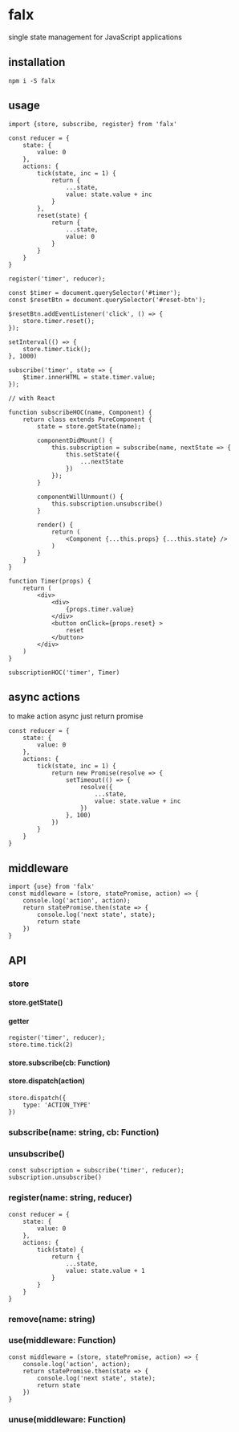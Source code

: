 # falx
single state management for JavaScript applications

## installation
````
npm i -S falx
````

## usage
````es6
import {store, subscribe, register} from 'falx'

const reducer = {
    state: {
        value: 0
    },
    actions: {
        tick(state, inc = 1) {
            return {
                ...state,
                value: state.value + inc
            }
        },
        reset(state) {
            return {
                ...state,
                value: 0
            }
        }
    }
}

register('timer', reducer);

const $timer = document.querySelector('#timer');
const $resetBtn = document.querySelector('#reset-btn');

$resetBtn.addEventListener('click', () => {
    store.timer.reset();
});

setInterval(() => {
    store.timer.tick();
}, 1000)

subscribe('timer', state => {
    $timer.innerHTML = state.timer.value;
});

// with React

function subscribeHOC(name, Component) {
    return class extends PureComponent {
        state = store.getState(name);

        componentDidMount() {
            this.subscription = subscribe(name, nextState => {
                this.setState({
                    ...nextState
                })
            });
        }

        componentWillUnmount() {
            this.subscription.unsubscribe()
        }

        render() {
            return (
                <Component {...this.props} {...this.state} />
            )
        }
    }
}

function Timer(props) {
    return (
        <div>
            <div>
                {props.timer.value}
            </div>
            <button onClick={props.reset} >
                reset
            </button>
        </div>
    )
}

subscriptionHOC('timer', Timer)

````

## async actions
to make action async just return promise
````es6
const reducer = {
    state: {
        value: 0
    },
    actions: {
        tick(state, inc = 1) {
            return new Promise(resolve => {
                setTimeout(() => {
                    resolve({
                        ...state,
                        value: state.value + inc
                    })
                }, 100)
            })
        }
    }
}
````

## middleware
````es6
import {use} from 'falx'
const middleware = (store, statePromise, action) => {
    console.log('action', action);
    return statePromise.then(state => {
        console.log('next state', state);
        return state
    })
}
````

## API

### store
#### store.getState()
#### getter
````es6
register('timer', reducer);
store.time.tick(2)
````
#### store.subscribe(cb: Function)
#### store.dispatch(action)
````es6
store.dispatch({
    type: 'ACTION_TYPE'
})
````

### subscribe(name: string, cb: Function)

### unsubscribe()
````es6
const subscription = subscribe('timer', reducer);
subscription.unsubscribe()
````

### register(name: string, reducer)
````es6
const reducer = {
    state: {
        value: 0
    },
    actions: {
        tick(state) {
            return {
                ...state,
                value: state.value + 1
            }
        }
    }
}
````

### remove(name: string)

### use(middleware: Function)
````es6
const middleware = (store, statePromise, action) => {
    console.log('action', action);
    return statePromise.then(state => {
        console.log('next state', state);
        return state
    })
}
````

### unuse(middleware: Function)